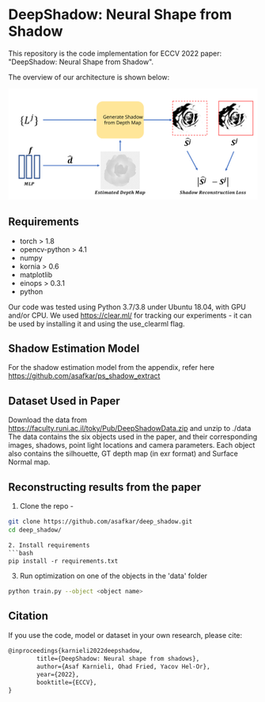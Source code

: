 # DeepShadow: Neural Shape from Shadow
This repository is the code 
implementation for ECCV 2022 paper:
"DeepShadow: Neural Shape from Shadow".

The overview of our architecture is shown below:

<img src="figures/algo_overview.svg" width="700" style="background-color: white">

## Requirements

* torch > 1.8
* opencv-python > 4.1
* numpy
* kornia > 0.6
* matplotlib
* einops > 0.3.1
* python

Our code was tested using Python 3.7/3.8 under Ubuntu 18.04, with GPU and/or CPU.
We used https://clear.ml/ for tracking our experiments - it can be used
by installing it and using the use_clearml flag.


## Shadow Estimation Model
For the shadow estimation model from the appendix, refer here https://github.com/asafkar/ps_shadow_extract

## Dataset Used in Paper
Download the data from https://faculty.runi.ac.il/toky/Pub/DeepShadowData.zip and unzip to ./data 
The data contains the six objects used in the paper, and their corresponding
images, shadows, point light locations and camera parameters. 
Each object also contains the silhouette, GT depth map (in exr format) 
and Surface Normal map.

## Reconstructing results from the paper
1. Clone the repo -
```bash
git clone https://github.com/asafkar/deep_shadow.git
cd deep_shadow/
```
```
2. Install requirements
```bash
pip install -r requirements.txt
```
3. Run optimization on one of the objects in the 'data' folder
```bash
python train.py --object <object name>
```



## Citation
If you use the code, model or dataset in your own research, please cite:
```
@inproceedings{karnieli2022deepshadow,	
		title={DeepShadow: Neural shape from shadows},
		author={Asaf Karnieli, Ohad Fried, Yacov Hel-Or},	
		year={2022},	
		booktitle={ECCV},
}
```



